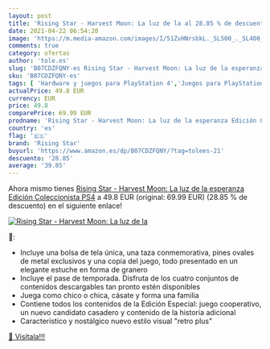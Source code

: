 ```yaml
---
layout: post
title: 'Rising Star - Harvest Moon: La luz de la al 28.85 % de descuento'
date: 2021-04-22 06:54:20
image: 'https://m.media-amazon.com/images/I/51ZvHNrsbkL._SL500_._SL400_.jpg'
comments: true
category: ofertas
author: 'tole.es'
slug: 'B07CDZFQNY-es Rising Star - Harvest Moon: La luz de la esperanza Edición...'
sku: 'B07CDZFQNY-es'
tags: [ 'Hardware y juegos para PlayStation 4','Juegos para PlayStation 4','Videojuegos','ps4','rising star', ]
actualPrice: 49.8 EUR
currency: EUR
price: 49.8
comparePrice: 69.99 EUR
prodname: 'Rising Star - Harvest Moon: La luz de la esperanza Edición Coleccionista PS4'
country: 'es'
flag: '🇪🇸'
brand: 'Rising Star'
buyurl: 'https://www.amazon.es/dp/B07CDZFQNY/?tag=tolees-21'
descuento: '28.85'
average: '39.85'
---
```


Ahora mismo tienes [Rising Star - Harvest Moon: La luz de la esperanza Edición Coleccionista PS4](https://www.amazon.es/dp/B07CDZFQNY/?tag=tolees-21) a 49.8 EUR (original: 69.99 EUR) (28.85 %  de descuento) en el siguiente enlace!

[![Rising Star - Harvest Moon: La luz de la](https://m.media-amazon.com/images/I/51ZvHNrsbkL._SL500_._SL400_.jpg)](https://www.amazon.es/dp/B07CDZFQNY/?tag=tolees-21)

🔎:

- Incluye una bolsa de tela única, una taza conmemorativa, pines ovales de metal exclusivos y una copia del juego, todo presentado en un elegante estuche en forma de granero
- Incluye el pase de temporada. Disfruta de los cuatro conjuntos de contenidos descargables tan pronto estén disponibles
- Juega como chico o chica, cásate y forma una familia
- Contiene todos los contenidos de la Edición Especial: juego cooperativo, un nuevo candidato casadero y contenido de la historia adicional
- Característico y nostálgico nuevo estilo visual "retro plus"

[🛒 Visítala!!!](https://www.amazon.es/dp/B07CDZFQNY/?tag=tolees-21)

